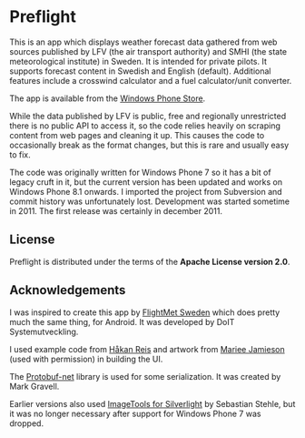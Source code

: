 Preflight
=========

This is an app which displays weather forecast data gathered from web sources published by LFV 
(the air transport authority) and SMHI (the state meteorological institute) in Sweden. It is 
intended for private pilots. It supports forecast content in Swedish and English (default). 
Additional features include a crosswind calculator and a fuel calculator/unit converter.

The app is available from the [Windows Phone Store](http://www.windowsphone.com/en-us/store/app/preflight/5d1e6bd9-f941-4a14-8d2e-7fe6cb298dcd).

While the data published by LFV is public, free and regionally unrestricted there is no public
API to access it, so the code relies heavily on scraping content from web pages and cleaning
it up. This causes the code to occasionally break as the format changes, but this is rare and
usually easy to fix.

The code was originally written for Windows Phone 7 so it has a bit of legacy cruft in it, but the
current version has been updated and works on Windows Phone 8.1 onwards. I imported the project
from Subversion and commit history was unfortunately lost. Development was started sometime in 2011.
The first release was certainly in december 2011.

## License
Preflight is distributed under the terms of the **Apache License version 2.0**.

## Acknowledgements
I was inspired to create this app by [FlightMet Sweden](https://play.google.com/store/apps/details?id=se.doit.flightmet) which does
pretty much the same thing, for Android. It was developed by DoIT Systemutveckling.

I used example code from [Håkan Reis](http://www.jayway.com/2011/02/03/create-a-round-button-control-for-windows-phone-7/) and
artwork from [Mariee Jamieson](http://digimaree.deviantart.com/) (used with permission) in building the UI.

The [Protobuf-net](https://code.google.com/p/protobuf-net/) library is used for some serialization. It was created
by Mark Gravell.

Earlier versions also used [ImageTools for Silverlight](https://imagetools.codeplex.com/) by Sebastian Stehle,
but it was no longer necessary after support for Windows Phone 7 was dropped.
